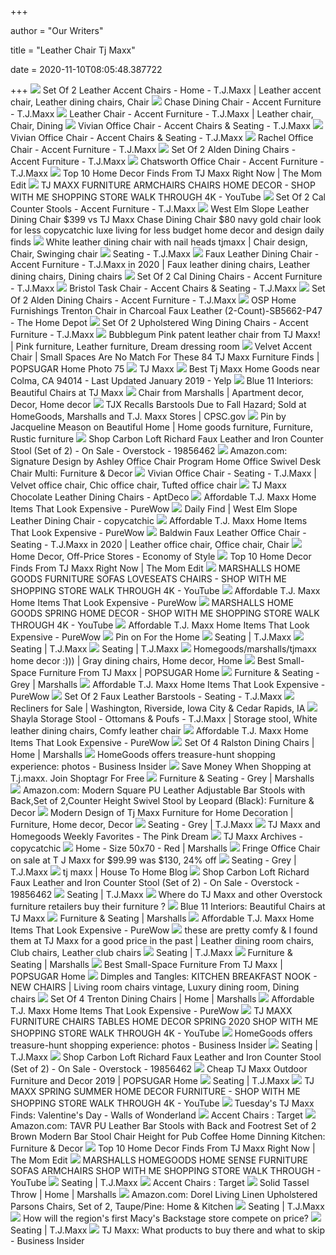 +++
        
author = "Our Writers"
        
title = "Leather Chair Tj Maxx"
        
date = 2020-11-10T08:05:48.387722
        
+++
[ ![](https://i.pinimg.com/236x/2a/01/31/2a0131cd08014e0958b0093fba131a48.jpg)](https://i.pinimg.com/236x/2a/01/31/2a0131cd08014e0958b0093fba131a48.jpg) Set Of 2 Leather Accent Chairs - Home - T.J.Maxx | Leather accent chair,  Leather dining chairs, Chair
[ ![](https://img.tjmaxx.com/tjx?set=DisplayName[e8],prd[1000364766_NS1003549],ag[no]&call=url[file:tjxrPRD2.chain])](https://img.tjmaxx.com/tjx?set=DisplayName[e8],prd[1000364766_NS1003549],ag[no]&call=url[file:tjxrPRD2.chain]) Chase Dining Chair - Accent Furniture - T.J.Maxx
[ ![](https://i.pinimg.com/474x/fb/70/5f/fb705ff7cd5afd56c2457394bfdcd6c3.jpg)](https://i.pinimg.com/474x/fb/70/5f/fb705ff7cd5afd56c2457394bfdcd6c3.jpg) Leather Chair - Accent Furniture - T.J.Maxx | Leather chair, Chair, Dining
[ ![](https://img.tjmaxx.com/tjx?set=prd[1000564752_NS1003516],finalSize[2000]&call=url[file:tjxScale.chain])](https://img.tjmaxx.com/tjx?set=prd[1000564752_NS1003516],finalSize[2000]&call=url[file:tjxScale.chain]) Vivian Office Chair - Accent Chairs & Seating - T.J.Maxx
[ ![](https://img.tjmaxx.com/tjx?set=DisplayName[e8],prd[1000540129_NS1003516],ag[no]&call=url[file:tjxrPRD2.chain])](https://img.tjmaxx.com/tjx?set=DisplayName[e8],prd[1000540129_NS1003516],ag[no]&call=url[file:tjxrPRD2.chain]) Vivian Office Chair - Accent Chairs & Seating - T.J.Maxx
[ ![](https://img.tjmaxx.com/tjx?set=prd[1000459061_NS1003495],finalSize[2000]&call=url[file:tjxScale.chain])](https://img.tjmaxx.com/tjx?set=prd[1000459061_NS1003495],finalSize[2000]&call=url[file:tjxScale.chain]) Rachel Office Chair - Accent Furniture - T.J.Maxx
[ ![](https://img.tjmaxx.com/tjx?set=DisplayName[e3],prd[1000567491_alt1],ag[no]&call=url[file:tjxrPRD2.chain])](https://img.tjmaxx.com/tjx?set=DisplayName[e3],prd[1000567491_alt1],ag[no]&call=url[file:tjxrPRD2.chain]) Set Of 2 Alden Dining Chairs - Accent Furniture - T.J.Maxx
[ ![](https://img.tjmaxx.com/tjx?set=DisplayName[e8],prd[1000535983_NS1003549],ag[no]&call=url[file:tjxrPRD2.chain])](https://img.tjmaxx.com/tjx?set=DisplayName[e8],prd[1000535983_NS1003549],ag[no]&call=url[file:tjxrPRD2.chain]) Chatsworth Office Chair - Accent Furniture - T.J.Maxx
[ ![](https://cdn.themomedit.com/wp-content/uploads/2019/09/Screen-Shot-2019-09-26-at-11.50.25-AM.png)](https://cdn.themomedit.com/wp-content/uploads/2019/09/Screen-Shot-2019-09-26-at-11.50.25-AM.png) Top 10 Home Decor Finds From TJ Maxx Right Now | The Mom Edit
[ ![](https://i.ytimg.com/vi/86aXREReYaU/maxresdefault.jpg)](https://i.ytimg.com/vi/86aXREReYaU/maxresdefault.jpg) TJ MAXX FURNITURE ARMCHAIRS CHAIRS HOME DECOR - SHOP WITH ME SHOPPING STORE  WALK THROUGH 4K - YouTube
[ ![](https://img.tjmaxx.com/tjx?set=prd[1000561867_NS1003549],finalSize[2000]&call=url[file:tjxScale.chain])](https://img.tjmaxx.com/tjx?set=prd[1000561867_NS1003549],finalSize[2000]&call=url[file:tjxScale.chain]) Set Of 2 Cal Counter Stools - Accent Furniture - T.J.Maxx
[ ![](https://www.copycatchic.com/wp-content/uploads/2018/04/daily-find-west-elm-slope-leather-dining-chair-copycatchic-lookforless.png)](https://www.copycatchic.com/wp-content/uploads/2018/04/daily-find-west-elm-slope-leather-dining-chair-copycatchic-lookforless.png) West Elm Slope Leather Dining Chair $399 vs TJ Maxx Chase Dining Chair $80  navy gold chair look for less copycatchic luxe living for less budget home  decor and design daily finds
[ ![](https://i.pinimg.com/originals/f3/0a/5f/f30a5fe8f7072e28283944ebff894d41.jpg)](https://i.pinimg.com/originals/f3/0a/5f/f30a5fe8f7072e28283944ebff894d41.jpg) White leather dining chair with nail heads tjmaxx | Chair design, Chair,  Swinging chair
[ ![](https://img.tjmaxx.com/tjx?set=DisplayName[f2_v2],prd[1000543219_alt1],ag[no]&call=url[file:tjxrPRD2.chain])](https://img.tjmaxx.com/tjx?set=DisplayName[f2_v2],prd[1000543219_alt1],ag[no]&call=url[file:tjxrPRD2.chain]) Seating - T.J.Maxx
[ ![](https://i.pinimg.com/originals/da/0d/ba/da0dbaa274c35a2006a04fa4542e8bd2.png)](https://i.pinimg.com/originals/da/0d/ba/da0dbaa274c35a2006a04fa4542e8bd2.png) Faux Leather Dining Chair - Accent Furniture - T.J.Maxx in 2020 | Faux  leather dining chairs, Leather dining chairs, Dining chairs
[ ![](https://img.tjmaxx.com/tjx?set=DisplayName[e3],prd[1000561868_NS1003549],ag[no]&call=url[file:tjxrPRD2.chain])](https://img.tjmaxx.com/tjx?set=DisplayName[e3],prd[1000561868_NS1003549],ag[no]&call=url[file:tjxrPRD2.chain]) Set Of 2 Cal Dining Chairs - Accent Furniture - T.J.Maxx
[ ![](https://img.tjmaxx.com/tjx?set=DisplayName[e8],prd[1000554862_NS2309432],ag[no]&call=url[file:tjxrPRD2.chain])](https://img.tjmaxx.com/tjx?set=DisplayName[e8],prd[1000554862_NS2309432],ag[no]&call=url[file:tjxrPRD2.chain]) Bristol Task Chair - Accent Chairs & Seating - T.J.Maxx
[ ![](https://img.tjmaxx.com/tjx?set=DisplayName[e3],prd[1000567491_NS1003549],ag[no]&call=url[file:tjxrPRD2.chain])](https://img.tjmaxx.com/tjx?set=DisplayName[e3],prd[1000567491_NS1003549],ag[no]&call=url[file:tjxrPRD2.chain]) Set Of 2 Alden Dining Chairs - Accent Furniture - T.J.Maxx
[ ![](https://images.homedepot-static.com/productImages/2a75f14a-e577-4cc6-8569-aaa74b79a7bb/svn/charcoal-osp-home-furnishings-accent-chairs-sb5662-p47-64_1000.jpg)](https://images.homedepot-static.com/productImages/2a75f14a-e577-4cc6-8569-aaa74b79a7bb/svn/charcoal-osp-home-furnishings-accent-chairs-sb5662-p47-64_1000.jpg) OSP Home Furnishings Trenton Chair in Charcoal Faux Leather  (2-Count)-SB5662-P47 - The Home Depot
[ ![](https://img.tjmaxx.com/tjx?set=DisplayName[e3],prd[1000567872_alt1],ag[no]&call=url[file:tjxrPRD2.chain])](https://img.tjmaxx.com/tjx?set=DisplayName[e3],prd[1000567872_alt1],ag[no]&call=url[file:tjxrPRD2.chain]) Set Of 2 Upholstered Wing Dining Chairs - Accent Furniture - T.J.Maxx
[ ![](https://i.pinimg.com/originals/e8/16/e2/e816e219a65d4c8b1d3025a06dcef7a4.jpg)](https://i.pinimg.com/originals/e8/16/e2/e816e219a65d4c8b1d3025a06dcef7a4.jpg) Bubblegum Pink patent leather chair from TJ Maxx! | Pink furniture, Leather  furniture, Dream dressing room
[ ![](https://media1.popsugar-assets.com/files/thumbor/u07_ltjTscWbxGuiznt_kSSiZyU/fit-in/2048xorig/filters:format_auto-!!-:strip_icc-!!-/2019/08/05/763/n/1922794/921d83a93c5112d2_netimgUfiKgf/i/Velvet-Accent-Chair.jpg)](https://media1.popsugar-assets.com/files/thumbor/u07_ltjTscWbxGuiznt_kSSiZyU/fit-in/2048xorig/filters:format_auto-!!-:strip_icc-!!-/2019/08/05/763/n/1922794/921d83a93c5112d2_netimgUfiKgf/i/Velvet-Accent-Chair.jpg) Velvet Accent Chair | Small Spaces Are No Match For These 84 TJ Maxx  Furniture Finds | POPSUGAR Home Photo 75
[ ![](https://i.pinimg.com/236x/09/5a/43/095a43316ed51c0f1fceb81d5a310ead--tj-maxx-arm-chairs.jpg)](https://i.pinimg.com/236x/09/5a/43/095a43316ed51c0f1fceb81d5a310ead--tj-maxx-arm-chairs.jpg) TJ Maxx
[ ![](https://s3-media3.fl.yelpcdn.com/bphoto/MNAnX1hF3EHlU9G3Ss3OGw/ls.jpg)](https://s3-media3.fl.yelpcdn.com/bphoto/MNAnX1hF3EHlU9G3Ss3OGw/ls.jpg) Best Tj Maxx Home Goods near Colma, CA 94014 - Last Updated January 2019 -  Yelp
[ ![](http://lh5.ggpht.com/-2H_I48KvsHc/UlwAJgKyEeI/AAAAAAAAHVg/wSe9v3DG0n4/IMG_2018_thumb.jpg?imgmax=800)](http://lh5.ggpht.com/-2H_I48KvsHc/UlwAJgKyEeI/AAAAAAAAHVg/wSe9v3DG0n4/IMG_2018_thumb.jpg?imgmax=800) Blue 11 Interiors: Beautiful Chairs at TJ Maxx
[ ![](https://i.pinimg.com/originals/b7/76/29/b776298457e9b6adf87d611686fd3ed0.jpg)](https://i.pinimg.com/originals/b7/76/29/b776298457e9b6adf87d611686fd3ed0.jpg) Chair from Marshalls | Apartment decor, Decor, Home decor
[ ![](https://www.cpsc.gov/s3fs-public/1146_1.jpeg?saDgD6Kb8j1spNNIT_BO9a_TyesTR.kE)](https://www.cpsc.gov/s3fs-public/1146_1.jpeg?saDgD6Kb8j1spNNIT_BO9a_TyesTR.kE) TJX Recalls Barstools Due to Fall Hazard; Sold at HomeGoods, Marshalls and T.J.  Maxx Stores | CPSC.gov
[ ![](https://i.pinimg.com/originals/72/26/4c/72264c0ac08fa7390bc946cffa5fc875.jpg)](https://i.pinimg.com/originals/72/26/4c/72264c0ac08fa7390bc946cffa5fc875.jpg) Pin by Jacqueline Meason on Beautiful Home | Home goods furniture, Furniture,  Rustic furniture
[ ![](https://ak1.ostkcdn.com/images/products/12144088/Adan-Brown-Faux-Leather-Iron-Counter-Stool-Set-of-2-d3ffbc0d-78d6-4814-911a-ae63b6ffa5d8_600.jpg?impolicy=medium)](https://ak1.ostkcdn.com/images/products/12144088/Adan-Brown-Faux-Leather-Iron-Counter-Stool-Set-of-2-d3ffbc0d-78d6-4814-911a-ae63b6ffa5d8_600.jpg?impolicy=medium) Shop Carbon Loft Richard Faux Leather and Iron Counter Stool (Set of 2) -  On Sale - Overstock - 19856462
[ ![](https://images-na.ssl-images-amazon.com/images/I/71ik6TbYLiL._AC_SX522_.jpg)](https://images-na.ssl-images-amazon.com/images/I/71ik6TbYLiL._AC_SX522_.jpg) Amazon.com: Signature Design by Ashley Office Chair Program Home Office  Swivel Desk Chair Multi: Furniture & Decor
[ ![](https://i.pinimg.com/originals/b4/a3/a2/b4a3a2e2f4ce71740efeeb7b6f951f33.png)](https://i.pinimg.com/originals/b4/a3/a2/b4a3a2e2f4ce71740efeeb7b6f951f33.png) Vivian Office Chair - Seating - T.J.Maxx | Velvet office chair, Chic office  chair, Tufted office chair
[ ![](https://d6qwfb5pdou4u.cloudfront.net/product-images/1720001-1730000/1720008/1506947211550fce34ebb30805f84a94ca3ab7af0b/1500-1500-frame-0.jpg)](https://d6qwfb5pdou4u.cloudfront.net/product-images/1720001-1730000/1720008/1506947211550fce34ebb30805f84a94ca3ab7af0b/1500-1500-frame-0.jpg) TJ Maxx Chocolate Leather Dining Chairs - AptDeco
[ ![](https://purewows3.imgix.net/images/articles/2020_03/tj_maxx_home_fb.png?auto=format,compress&cs=strip)](https://purewows3.imgix.net/images/articles/2020_03/tj_maxx_home_fb.png?auto=format,compress&cs=strip) Affordable T.J. Maxx Home Items That Look Expensive - PureWow
[ ![](https://www.copycatchic.com/wp-content/uploads/2018/04/dining-chair-hero.jpg)](https://www.copycatchic.com/wp-content/uploads/2018/04/dining-chair-hero.jpg) Daily Find | West Elm Slope Leather Dining Chair - copycatchic
[ ![](https://purewows3.imgix.net/images/articles/2020_03/tj_maxx_home_decor_2.png?auto=format,compress&cs=strip)](https://purewows3.imgix.net/images/articles/2020_03/tj_maxx_home_decor_2.png?auto=format,compress&cs=strip) Affordable T.J. Maxx Home Items That Look Expensive - PureWow
[ ![](https://i.pinimg.com/474x/0a/92/b3/0a92b36c3a9050ee125b2d061e577147.jpg)](https://i.pinimg.com/474x/0a/92/b3/0a92b36c3a9050ee125b2d061e577147.jpg) Baldwin Faux Leather Office Chair - Seating - T.J.Maxx in 2020 | Leather  office chair, Office chair, Chair
[ ![](http://1.bp.blogspot.com/-OM5rsa3YuJU/Th8TCCeyoVI/AAAAAAAACYE/pIuyYGJyW60/s1600/Living+Room+via+Marshalls.jpg)](http://1.bp.blogspot.com/-OM5rsa3YuJU/Th8TCCeyoVI/AAAAAAAACYE/pIuyYGJyW60/s1600/Living+Room+via+Marshalls.jpg) Home Decor, Off-Price Stores - Economy of Style
[ ![](https://cdn.themomedit.com/wp-content/uploads/2019/09/collage_2_of_3.jpg)](https://cdn.themomedit.com/wp-content/uploads/2019/09/collage_2_of_3.jpg) Top 10 Home Decor Finds From TJ Maxx Right Now | The Mom Edit
[ ![](https://i.ytimg.com/vi/jO3zV6csT9M/sddefault.jpg)](https://i.ytimg.com/vi/jO3zV6csT9M/sddefault.jpg) MARSHALLS HOME GOODS FURNITURE SOFAS LOVESEATS CHAIRS - SHOP WITH ME  SHOPPING STORE WALK THROUGH 4K - YouTube
[ ![](https://purewows3.imgix.net/images/articles/2020_03/tj_maxx_home_decor_11.png?auto=format,compress&cs=strip)](https://purewows3.imgix.net/images/articles/2020_03/tj_maxx_home_decor_11.png?auto=format,compress&cs=strip) Affordable T.J. Maxx Home Items That Look Expensive - PureWow
[ ![](https://i.ytimg.com/vi/juDMnCPfUCs/maxresdefault.jpg)](https://i.ytimg.com/vi/juDMnCPfUCs/maxresdefault.jpg) MARSHALLS HOME GOODS SPRING HOME DECOR - SHOP WITH ME SHOPPING STORE WALK  THROUGH 4K - YouTube
[ ![](https://purewows3.imgix.net/images/articles/2020_03/tj_maxx_home_decor_6.png?auto=format,compress&cs=strip)](https://purewows3.imgix.net/images/articles/2020_03/tj_maxx_home_decor_6.png?auto=format,compress&cs=strip) Affordable T.J. Maxx Home Items That Look Expensive - PureWow
[ ![](https://i.pinimg.com/originals/4b/32/4f/4b324f0455700ead1b03865cb4fb901b.jpg)](https://i.pinimg.com/originals/4b/32/4f/4b324f0455700ead1b03865cb4fb901b.jpg) Pin on For the Home
[ ![](https://img.tjmaxx.com/tjx?set=DisplayName[c1],prd[1000616034_NS1003495],ag[no]&call=url[file:tjxrPRD2.chain])](https://img.tjmaxx.com/tjx?set=DisplayName[c1],prd[1000616034_NS1003495],ag[no]&call=url[file:tjxrPRD2.chain]) Seating | T.J.Maxx
[ ![](https://img.tjmaxx.com/tjx?set=DisplayName[f2_v2],prd[1000560816_NS1003549],ag[no]&call=url[file:tjxrPRD2.chain])](https://img.tjmaxx.com/tjx?set=DisplayName[f2_v2],prd[1000560816_NS1003549],ag[no]&call=url[file:tjxrPRD2.chain]) Seating | T.J.Maxx
[ ![](https://img.tjmaxx.com/tjx?set=DisplayName[c1],prd[1000620810_NS1003608],ag[no]&call=url[file:tjxrPRD2.chain])](https://img.tjmaxx.com/tjx?set=DisplayName[c1],prd[1000620810_NS1003608],ag[no]&call=url[file:tjxrPRD2.chain]) Seating | T.J.Maxx
[ ![](https://i.pinimg.com/originals/1d/14/8f/1d148f528fed8dcb816c870983b90db2.jpg)](https://i.pinimg.com/originals/1d/14/8f/1d148f528fed8dcb816c870983b90db2.jpg) Homegoods/marshalls/tjmaxx home decor :))) | Gray dining chairs, Home  decor, Home
[ ![](https://media1.popsugar-assets.com/files/thumbor/ZVhvEn2IB-52Oz7rs-cGPnGVQ_s/fit-in/728xorig/filters:format_auto-!!-:strip_icc-!!-/2019/07/26/926/n/1922794/a07b3e3cbee0a833_netimgCV0Wj9/i/Best-Small-Space-Furniture-From-TJ-Maxx.jpg)](https://media1.popsugar-assets.com/files/thumbor/ZVhvEn2IB-52Oz7rs-cGPnGVQ_s/fit-in/728xorig/filters:format_auto-!!-:strip_icc-!!-/2019/07/26/926/n/1922794/a07b3e3cbee0a833_netimgCV0Wj9/i/Best-Small-Space-Furniture-From-TJ-Maxx.jpg) Best Small-Space Furniture From TJ Maxx | POPSUGAR Home
[ ![](https://img.marshalls.com/marshalls?set=DisplayName[f2],prd[4000068401_NS4155173],ag[no]&call=url[file:tjxrPRD2.chain])](https://img.marshalls.com/marshalls?set=DisplayName[f2],prd[4000068401_NS4155173],ag[no]&call=url[file:tjxrPRD2.chain]) Furniture & Seating - Grey | Marshalls
[ ![](https://purewows3.imgix.net/images/articles/2020_03/tj_maxx_home_decor_10.png?auto=format,compress&cs=strip)](https://purewows3.imgix.net/images/articles/2020_03/tj_maxx_home_decor_10.png?auto=format,compress&cs=strip) Affordable T.J. Maxx Home Items That Look Expensive - PureWow
[ ![](https://img.tjmaxx.com/tjx?set=DisplayName[e3],prd[1000572497_NS1003537],ag[no]&call=url[file:tjxrPRD2.chain])](https://img.tjmaxx.com/tjx?set=DisplayName[e3],prd[1000572497_NS1003537],ag[no]&call=url[file:tjxrPRD2.chain]) Set Of 2 Faux Leather Barstools - Seating - T.J.Maxx
[ ![](https://marshallfurniture.net/wp-content/uploads/2016/06/Recliners-for-Sale-Marshalls-Furniture-Washington-Iowa.jpg)](https://marshallfurniture.net/wp-content/uploads/2016/06/Recliners-for-Sale-Marshalls-Furniture-Washington-Iowa.jpg) Recliners for Sale | Washington, Riverside, Iowa City & Cedar Rapids, IA
[ ![](https://i.pinimg.com/564x/0b/53/17/0b5317d2afc679292a5abc30fb3ae0b1.jpg)](https://i.pinimg.com/564x/0b/53/17/0b5317d2afc679292a5abc30fb3ae0b1.jpg) Shayla Storage Stool - Ottomans & Poufs - T.J.Maxx | Storage stool, White  leather dining chairs, Comfy leather chair
[ ![](https://purewows3.imgix.net/images/articles/2020_03/faux_leather_dining_chairs.jpg?auto=format,compress&cs=strip)](https://purewows3.imgix.net/images/articles/2020_03/faux_leather_dining_chairs.jpg?auto=format,compress&cs=strip) Affordable T.J. Maxx Home Items That Look Expensive - PureWow
[ ![](https://img.marshalls.com/marshalls?set=DisplayName[e3],prd[4000068199_NS4155173],ag[no]&call=url[file:tjxrPRD2.chain])](https://img.marshalls.com/marshalls?set=DisplayName[e3],prd[4000068199_NS4155173],ag[no]&call=url[file:tjxrPRD2.chain]) Set Of 4 Ralston Dining Chairs | Home | Marshalls
[ ![](https://i.insider.com/5b33bb731ae66219008b54ae?width=1100&format=jpeg&auto=webp)](https://i.insider.com/5b33bb731ae66219008b54ae?width=1100&format=jpeg&auto=webp) HomeGoods offers treasure-hunt shopping experience: photos - Business  Insider
[ ![](https://img.tjmaxx.com/tjx?set=DisplayName[e8],prd[1000416160_NS1003451],ag[no]&call=url[file:tjxrPRD2.chain])](https://img.tjmaxx.com/tjx?set=DisplayName[e8],prd[1000416160_NS1003451],ag[no]&call=url[file:tjxrPRD2.chain]) Save Money When Shopping at T.j.maxx. Join Shoptagr For Free
[ ![](https://img.marshalls.com/marshalls?set=DisplayName[f2],prd[4000068401_alt1],ag[no]&call=url[file:tjxrPRD2.chain])](https://img.marshalls.com/marshalls?set=DisplayName[f2],prd[4000068401_alt1],ag[no]&call=url[file:tjxrPRD2.chain]) Furniture & Seating - Grey | Marshalls
[ ![](https://images-na.ssl-images-amazon.com/images/I/8130DNC3lpL.__AC_SY300_QL70_ML2_.jpg)](https://images-na.ssl-images-amazon.com/images/I/8130DNC3lpL.__AC_SY300_QL70_ML2_.jpg) Amazon.com: Modern Square PU Leather Adjustable Bar Stools with Back,Set of  2,Counter Height Swivel Stool by Leopard (Black): Furniture & Decor
[ ![](https://i.pinimg.com/originals/45/3f/b0/453fb0b7221ef89fefb9bc10a2bb7bb6.jpg)](https://i.pinimg.com/originals/45/3f/b0/453fb0b7221ef89fefb9bc10a2bb7bb6.jpg) Modern Design of Tj Maxx Furniture for Home Decoration | Furniture, Home  decor, Decor
[ ![](https://img.tjmaxx.com/tjx?set=DisplayName[f2_v2],prd[1000597200_NS1003495],ag[YES]&call=url[file:tjxrPRD2.chain])](https://img.tjmaxx.com/tjx?set=DisplayName[f2_v2],prd[1000597200_NS1003495],ag[YES]&call=url[file:tjxrPRD2.chain]) Seating - Grey | T.J.Maxx
[ ![](https://i1.wp.com/www.thepinkdream.com/wp-content/uploads/2019/05/img_7948.jpg?resize=1440%2C1440)](https://i1.wp.com/www.thepinkdream.com/wp-content/uploads/2019/05/img_7948.jpg?resize=1440%2C1440) TJ Maxx and Homegoods Weekly Favorites - The Pink Dream
[ ![](https://www.copycatchic.com/wp-content/uploads/2018/04/daily-find-west-elm-slope-leather-dining-chair-copycatchic-lookforless-380x380.png)](https://www.copycatchic.com/wp-content/uploads/2018/04/daily-find-west-elm-slope-leather-dining-chair-copycatchic-lookforless-380x380.png) TJ Maxx Archives - copycatchic
[ ![](https://img.marshalls.com/marshalls?set=DisplayName[f2],prd[4000055924_NS4496526],ag[no]&call=url[file:tjxrPRD2.chain])](https://img.marshalls.com/marshalls?set=DisplayName[f2],prd[4000055924_NS4496526],ag[no]&call=url[file:tjxrPRD2.chain]) Home - Size 50x70 - Red | Marshalls
[ ![](https://img.tjmaxx.com/tjx?set=DisplayName[f2],prd[1000412778_NS1003608],ag[no]&call=url[file:tjxrPRD2.chain])](https://img.tjmaxx.com/tjx?set=DisplayName[f2],prd[1000412778_NS1003608],ag[no]&call=url[file:tjxrPRD2.chain]) Fringe Office Chair on sale at T J Maxx for $99.99 was $130, 24% off
[ ![](https://img.tjmaxx.com/tjx?set=DisplayName[f2_v2],prd[1000616025_alt1],ag[no]&call=url[file:tjxrPRD2.chain])](https://img.tjmaxx.com/tjx?set=DisplayName[f2_v2],prd[1000616025_alt1],ag[no]&call=url[file:tjxrPRD2.chain]) Seating - Grey | T.J.Maxx
[ ![](https://housetohomeblogdotcom.files.wordpress.com/2012/01/side-chair.jpg)](https://housetohomeblogdotcom.files.wordpress.com/2012/01/side-chair.jpg) tj maxx | House To Home Blog
[ ![](https://ak1.ostkcdn.com/images/products/12144088/Adan-Brown-Faux-Leather-Iron-Counter-Stool-Set-of-2-9ab4395e-8084-407d-9441-751a709544d7_600.jpg?impolicy=medium)](https://ak1.ostkcdn.com/images/products/12144088/Adan-Brown-Faux-Leather-Iron-Counter-Stool-Set-of-2-9ab4395e-8084-407d-9441-751a709544d7_600.jpg?impolicy=medium) Shop Carbon Loft Richard Faux Leather and Iron Counter Stool (Set of 2) -  On Sale - Overstock - 19856462
[ ![](https://img.tjmaxx.com/tjx?set=DisplayName[c1],prd[1000613617_NS1003608],ag[no]&call=url[file:tjxrPRD2.chain])](https://img.tjmaxx.com/tjx?set=DisplayName[c1],prd[1000613617_NS1003608],ag[no]&call=url[file:tjxrPRD2.chain]) Seating | T.J.Maxx
[ ![](https://furnitureblog.simplicitysofas.com/images/tj-maxx-store.jpg?width=405&height=303&shrink=false&)](https://furnitureblog.simplicitysofas.com/images/tj-maxx-store.jpg?width=405&height=303&shrink=false&) Where do TJ Maxx and other Overstock furniture retailers buy their furniture ?
[ ![](http://lh3.ggpht.com/-54QRINx4dOc/UlwAKsAsdXI/AAAAAAAAHVw/gFFswY5Vvl8/IMG_2019_thumb.jpg?imgmax=800)](http://lh3.ggpht.com/-54QRINx4dOc/UlwAKsAsdXI/AAAAAAAAHVw/gFFswY5Vvl8/IMG_2019_thumb.jpg?imgmax=800) Blue 11 Interiors: Beautiful Chairs at TJ Maxx
[ ![](https://img.marshalls.com/marshalls?set=DisplayName[f2],prd[4000068195_alt1],ag[no]&call=url[file:tjxrPRD2.chain])](https://img.marshalls.com/marshalls?set=DisplayName[f2],prd[4000068195_alt1],ag[no]&call=url[file:tjxrPRD2.chain]) Furniture & Seating | Marshalls
[ ![](https://purewows3.imgix.net/images/articles/2020_03/tj_maxx_home_decor_5.png?auto=format,compress&cs=strip)](https://purewows3.imgix.net/images/articles/2020_03/tj_maxx_home_decor_5.png?auto=format,compress&cs=strip) Affordable T.J. Maxx Home Items That Look Expensive - PureWow
[ ![](https://i.pinimg.com/originals/f2/7d/1c/f27d1c74698db0c07460547d643d29e8.jpg)](https://i.pinimg.com/originals/f2/7d/1c/f27d1c74698db0c07460547d643d29e8.jpg) these are pretty comfy & I found them at TJ Maxx for a good price in the  past | Leather dining room chairs, Club chairs, Leather club chairs
[ ![](https://img.tjmaxx.com/tjx?set=DisplayName[c1],prd[1000616025_NS1003495],ag[no]&call=url[file:tjxrPRD2.chain])](https://img.tjmaxx.com/tjx?set=DisplayName[c1],prd[1000616025_NS1003495],ag[no]&call=url[file:tjxrPRD2.chain]) Seating | T.J.Maxx
[ ![](https://img.marshalls.com/marshalls?set=DisplayName[f2],prd[4000068195_NS4154732],ag[no]&call=url[file:tjxrPRD2.chain])](https://img.marshalls.com/marshalls?set=DisplayName[f2],prd[4000068195_NS4154732],ag[no]&call=url[file:tjxrPRD2.chain]) Furniture & Seating | Marshalls
[ ![](https://media1.popsugar-assets.com/files/thumbor/o46v8NbHsGWrcUkxpI8sl0WctJQ/fit-in/2048xorig/filters:format_auto-!!-:strip_icc-!!-/2019/07/26/926/n/1922794/e2c71de8b49bcdc9_netimgo9EqMB/i/Rattan-Bamboo-Accent-Table.jpg)](https://media1.popsugar-assets.com/files/thumbor/o46v8NbHsGWrcUkxpI8sl0WctJQ/fit-in/2048xorig/filters:format_auto-!!-:strip_icc-!!-/2019/07/26/926/n/1922794/e2c71de8b49bcdc9_netimgo9EqMB/i/Rattan-Bamboo-Accent-Table.jpg) Best Small-Space Furniture From TJ Maxx | POPSUGAR Home
[ ![](https://i.pinimg.com/originals/9d/e8/40/9de840eb46e92a8da06ecc3745b794cf.jpg)](https://i.pinimg.com/originals/9d/e8/40/9de840eb46e92a8da06ecc3745b794cf.jpg) Dimples and Tangles: KITCHEN BREAKFAST NOOK - NEW CHAIRS | Living room  chairs vintage, Luxury dining room, Dining chairs
[ ![](https://img.marshalls.com/marshalls?set=DisplayName[e3],prd[4000068200_NS4154724],ag[no]&call=url[file:tjxrPRD2.chain])](https://img.marshalls.com/marshalls?set=DisplayName[e3],prd[4000068200_NS4154724],ag[no]&call=url[file:tjxrPRD2.chain]) Set Of 4 Trenton Dining Chairs | Home | Marshalls
[ ![](https://purewows3.imgix.net/images/articles/2020_03/tj_maxx_home_decor_9.png?auto=format,compress&cs=strip)](https://purewows3.imgix.net/images/articles/2020_03/tj_maxx_home_decor_9.png?auto=format,compress&cs=strip) Affordable T.J. Maxx Home Items That Look Expensive - PureWow
[ ![](https://i.ytimg.com/vi/T1Mr6axM_Pk/maxresdefault.jpg)](https://i.ytimg.com/vi/T1Mr6axM_Pk/maxresdefault.jpg) TJ MAXX FURNITURE CHAIRS TABLES HOME DECOR SPRING 2020 SHOP WITH ME  SHOPPING STORE WALK THROUGH 4K - YouTube
[ ![](https://i.insider.com/5b33bc3a1ae6621b008b5510?width=900&format=jpeg)](https://i.insider.com/5b33bc3a1ae6621b008b5510?width=900&format=jpeg) HomeGoods offers treasure-hunt shopping experience: photos - Business  Insider
[ ![](https://img.tjmaxx.com/tjx?set=DisplayName[c1],prd[1000605738_NS1003549],ag[no]&call=url[file:tjxrPRD2.chain])](https://img.tjmaxx.com/tjx?set=DisplayName[c1],prd[1000605738_NS1003549],ag[no]&call=url[file:tjxrPRD2.chain]) Seating | T.J.Maxx
[ ![](https://ak1.ostkcdn.com/images/products/12144088/Adan-Brown-Faux-Leather-Iron-Counter-Stool-Set-of-2-00baeeef-0f18-4dba-a9ee-651af704b3b6_600.jpg?impolicy=medium)](https://ak1.ostkcdn.com/images/products/12144088/Adan-Brown-Faux-Leather-Iron-Counter-Stool-Set-of-2-00baeeef-0f18-4dba-a9ee-651af704b3b6_600.jpg?impolicy=medium) Shop Carbon Loft Richard Faux Leather and Iron Counter Stool (Set of 2) -  On Sale - Overstock - 19856462
[ ![](https://media1.popsugar-assets.com/files/thumbor/VNiN9pzyaeTjXx36CXyy-094mdI/fit-in/728xorig/filters:format_auto-!!-:strip_icc-!!-/2019/05/08/942/n/1922794/8c050bec5cd34bf2018e86.94857178_yeah/i/Cheap-TJ-Maxx-Outdoor-Furniture-Decor-2019.jpg)](https://media1.popsugar-assets.com/files/thumbor/VNiN9pzyaeTjXx36CXyy-094mdI/fit-in/728xorig/filters:format_auto-!!-:strip_icc-!!-/2019/05/08/942/n/1922794/8c050bec5cd34bf2018e86.94857178_yeah/i/Cheap-TJ-Maxx-Outdoor-Furniture-Decor-2019.jpg) Cheap TJ Maxx Outdoor Furniture and Decor 2019 | POPSUGAR Home
[ ![](https://img.tjmaxx.com/tjx?set=DisplayName[c1],prd[1000616665_NS1003495],ag[YES]&call=url[file:tjxrPRD2.chain])](https://img.tjmaxx.com/tjx?set=DisplayName[c1],prd[1000616665_NS1003495],ag[YES]&call=url[file:tjxrPRD2.chain]) Seating | T.J.Maxx
[ ![](https://i.ytimg.com/vi/VKzfko0J4-U/maxresdefault.jpg)](https://i.ytimg.com/vi/VKzfko0J4-U/maxresdefault.jpg) TJ MAXX SPRING SUMMER HOME DECOR FURNITURE - SHOP WITH ME SHOPPING STORE  WALK THROUGH 4K - YouTube
[ ![](https://i1.wp.com/wallsofwonderland.com/wp-content/uploads/2020/01/tj-maxx-valentines-day.png?resize=683%2C1024&ssl=1)](https://i1.wp.com/wallsofwonderland.com/wp-content/uploads/2020/01/tj-maxx-valentines-day.png?resize=683%2C1024&ssl=1) Tuesday's TJ Maxx Finds: Valentine's Day - Walls of Wonderland
[ ![](https://target.scene7.com/is/image/Target/GUEST_26e2fb3b-8ed6-49d9-a085-aff27e65bd0e)](https://target.scene7.com/is/image/Target/GUEST_26e2fb3b-8ed6-49d9-a085-aff27e65bd0e) Accent Chairs : Target
[ ![](https://m.media-amazon.com/images/I/61Dug-cd+FL._AC_UL400_.jpg)](https://m.media-amazon.com/images/I/61Dug-cd+FL._AC_UL400_.jpg) Amazon.com: TAVR PU Leather Bar Stools with Back and Footrest Set of 2  Brown Modern Bar Stool Chair Height for Pub Coffee Home Dinning Kitchen:  Furniture & Decor
[ ![](https://cdn.themomedit.com/wp-content/uploads/2019/09/collage_3_of_3.jpg)](https://cdn.themomedit.com/wp-content/uploads/2019/09/collage_3_of_3.jpg) Top 10 Home Decor Finds From TJ Maxx Right Now | The Mom Edit
[ ![](https://i.ytimg.com/vi/YDeDZVUuzjg/hqdefault.jpg)](https://i.ytimg.com/vi/YDeDZVUuzjg/hqdefault.jpg) MARSHALLS HOMEGOODS HOME SENSE FURNITURE SOFAS ARMCHAIRS SHOP WITH ME  SHOPPING STORE WALK THROUGH - YouTube
[ ![](https://img.tjmaxx.com/tjx?set=DisplayName[c1],prd[1000626596_NS1003583],ag[no]&call=url[file:tjxrPRD2.chain])](https://img.tjmaxx.com/tjx?set=DisplayName[c1],prd[1000626596_NS1003583],ag[no]&call=url[file:tjxrPRD2.chain]) Seating | T.J.Maxx
[ ![](https://target.scene7.com/is/image/Target//GUEST_6327ab47-45f7-463e-b632-18783c46a05b?wid=315&hei=315&qlt=60&fmt=pjpeg)](https://target.scene7.com/is/image/Target//GUEST_6327ab47-45f7-463e-b632-18783c46a05b?wid=315&hei=315&qlt=60&fmt=pjpeg) Accent Chairs : Target
[ ![](https://img.marshalls.com/marshalls?set=DisplayName[e8],prd[4000055925_NS4155599],ag[no]&call=url[file:tjxrPRD2.chain])](https://img.marshalls.com/marshalls?set=DisplayName[e8],prd[4000055925_NS4155599],ag[no]&call=url[file:tjxrPRD2.chain]) Solid Tassel Throw | Home | Marshalls
[ ![](https://m.media-amazon.com/images/I/81IwgnqonSL._AC_UL400_.jpg)](https://m.media-amazon.com/images/I/81IwgnqonSL._AC_UL400_.jpg) Amazon.com: Dorel Living Linen Upholstered Parsons Chairs, Set of 2,  Taupe/Pine: Home & Kitchen
[ ![](https://img.tjmaxx.com/tjx?set=DisplayName[c1],prd[1000555898_NS1003608],ag[no]&call=url[file:tjxrPRD2.chain])](https://img.tjmaxx.com/tjx?set=DisplayName[c1],prd[1000555898_NS1003608],ag[no]&call=url[file:tjxrPRD2.chain]) Seating | T.J.Maxx
[ ![](https://mediaassets.wcpo.com/photo/2018/04/04/BackstageChair_1522876363298_82909260_ver1.0_640_480.jpg)](https://mediaassets.wcpo.com/photo/2018/04/04/BackstageChair_1522876363298_82909260_ver1.0_640_480.jpg) How will the region's first Macy's Backstage store compete on price?
[ ![](https://img.tjmaxx.com/tjx?set=DisplayName[f2_v2],prd[1000561719_NS1155377],ag[no]&call=url[file:tjxrPRD2.chain])](https://img.tjmaxx.com/tjx?set=DisplayName[f2_v2],prd[1000561719_NS1155377],ag[no]&call=url[file:tjxrPRD2.chain]) Seating | T.J.Maxx
[ ![](https://i.insider.com/5db85cdddee019664244b504?width=750&format=jpeg&auto=webp)](https://i.insider.com/5db85cdddee019664244b504?width=750&format=jpeg&auto=webp) TJ Maxx: What products to buy there and what to skip - Business Insider
